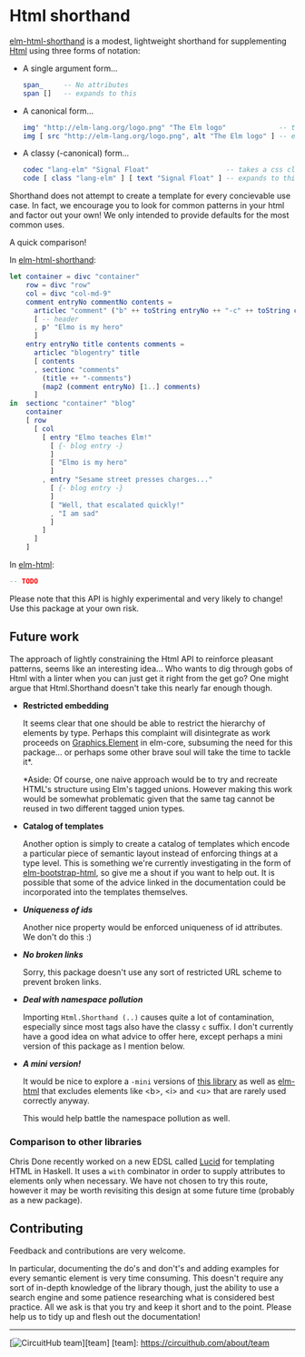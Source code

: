 # Html shorthand

[elm-html-shorthand][shorthand] is a modest, lightweight shorthand for supplementing [Html][elm-html] using three forms of notation:

* A single argument form...

  ```elm
  span_     -- No attributes
  span []   -- expands to this
  ```

* A canonical form...

  ```elm
  img' "http://elm-lang.org/logo.png" "The Elm logo"             -- takes a common sense list of arguments
  img [ src "http://elm-lang.org/logo.png", alt "The Elm logo" ] -- expands to this
  ```

* A classy (-canonical) form...

  ```elm
  codec "lang-elm" "Signal Float"                   -- takes a css class string + common sense arguments
  code [ class "lang-elm" ] [ text "Signal Float" ] -- expands to this
  ```

Shorthand does not attempt to create a template for every concievable use case. In fact, we encourage you to look for common patterns in your html and factor out your own! We only intended to provide defaults for the most common uses.

A quick comparison!

In [elm-html-shorthand][shorthand]:

```elm
let container = divc "container"
    row = divc "row"
    col = divc "col-md-9"
    comment entryNo commentNo contents = 
      articlec "comment" ("b" ++ toString entryNo ++ "-c" ++ toString commentNo)
      [ -- header
      , p' "Elmo is my hero"
      ]
    entry entryNo title contents comments =
      articlec "blogentry" title
      [ contents
      , sectionc "comments"
        (title ++ "-comments")
        (map2 (comment entryNo) [1..] comments)
      ]
in  sectionc "container" "blog"
    container 
    [ row
      [ col
        [ entry "Elmo teaches Elm!" 
          [ {- blog entry -} 
          ]
          [ "Elmo is my hero"
          ]
        , entry "Sesame street presses charges..."
          [ {- blog entry -}
          ]
          [ "Well, that escalated quickly!"
          , "I am sad"
          ]
        ]
      ]
    ]
```

In [elm-html][elm-html]:

```elm
-- TODO
```

Please note that this API is highly experimental and very likely to change! Use this package at your own risk.

## Future work

The approach of lightly constraining the Html API to reinforce pleasant patterns, seems like an interesting idea... Who wants to dig through gobs of Html with a linter when you can just get it right from the get go? One might argue that Html.Shorthand doesn't take this nearly far enough though.

* **Restricted embedding**

    It seems clear that one should be able to restrict the hierarchy of elements by type. Perhaps this complaint will disintegrate as work proceeds on [Graphics.Element][core-element] in elm-core, subsuming the need for this package... or perhaps some other brave soul will take the time to tackle it*.
    
    *Aside: Of course, one naive approach would be to try and recreate HTML's structure using Elm's tagged unions. However making this work would be somewhat problematic given that the same tag cannot be reused in two different tagged union types.

* **Catalog of templates**

    Another option is simply to create a catalog of templates which encode a particular piece of semantic layout instead of enforcing things at a type level. This is something we're currently investigating in the form of [elm-bootstrap-html][elm-bootstrap-html], so give me a shout if you want to help out. It is possible that some of the advice linked in the documentation could be incorporated into the templates themselves.

[elm-bootstrap-html]: http://package.elm-lang.org/packages/circuithub/elm-bootstrap-html/latest

* ***Uniqueness of ids***

    Another nice property would be enforced uniqueness of id attributes. We don't do this :)

* ***No broken links***

    Sorry, this package doesn't use any sort of restricted URL scheme to prevent broken links.

* ***Deal with namespace pollution***

    Importing `Html.Shorthand (..)` causes quite a lot of contamination, especially since most tags also have the classy `c` suffix. I don't currently have a good idea on what advice to offer here, except perhaps a mini version of this package as I mention below.

* ***A mini version!***

    It would be nice to explore a `-mini` versions of [this library][shorthand] as well as [elm-html][elm-html] that excludes elements like &lt;b&gt;, &lt;i&gt; and &lt;u&gt; that are rarely used correctly anyway.
    
    This would help battle the namespace pollution as well.

### Comparison to other libraries

Chris Done recently worked on a new EDSL called [Lucid][lucid] for templating HTML in Haskell. It uses a `with` combinator in order to supply attributes to elements only when necessary. We have not chosen to try this route, however it may be worth revisiting this design at some future time (probably as a new package).

<!--
For now, [elm-html-shorthand][shorthand] is dead simple and immediately usable, so have fun!
-->

[elm-html]: http://package.elm-lang.org/packages/evancz/elm-html/latest
[shorthand]: http://package.elm-lang.org/packages/circuithub/elm-html-shorthand/latest
[lucid]: http://chrisdone.com/posts/lucid
[core-element]: http://package.elm-lang.org/packages/elm-lang/core/latest/Graphics-Element

## Contributing 

Feedback and contributions are very welcome. 

In particular, documenting the do's and don't's and adding examples for every semantic element is very time consuming. This doesn't require any sort of in-depth knowledge of the library though, just the ability to use a search engine and some patience researching what is considered best practice. All we ask is that you try and keep it short and to the point. Please help us to tidy up and flesh out the documentation!

---
[![CircuitHub team](http://docs.circuithub.com/press/logo/circuithub-lightgray-extratiny.jpg)][team]
[team]: https://circuithub.com/about/team
